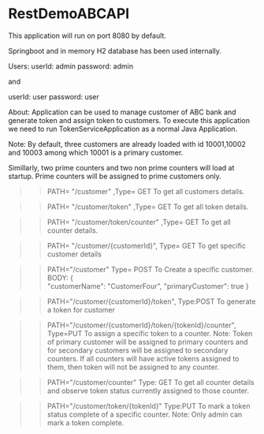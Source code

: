 # RestDemoABCAPI

This application will run on port 8080 by default.

Springboot and in memory H2 database has been used internally.

Users:
userId: admin
password: admin

and

userId: user
password: user

About: Application can be used to manage customer of ABC bank and generate token and assign token to customers. 
To execute this application we need to run TokenServiceApplication as a normal Java Application.


Note: By default, three customers are already loaded with id 10001,10002 and 10003 
among which 10001 is a primary customer.

Simillarly, two prime counters and two non prime counters will load at startup. Prime counters will be assigned to 
prime customers only.

>>PATH= "/customer" ,Type= GET
To get all customers details. 

>>PATH= "/customer/token" ,Type= GET
To get all token details. 

>>PATH= "/customer/token/counter" ,Type= GET
To get all counter details. 

>>PATH= "/customer/{customerId}", Type= GET
To get specific customer details

>>PATH="/customer" Type= POST
To Create a specific customer.
BODY:
{   
    "customerName": "CustomerFour",
    "primaryCustomer": true
}




>>PATH="/customer/{customerId}/token", Type:POST
To generate a token for customer


>>PATH="/customer/{customerId}/token/{tokenId}/counter", Type=PUT
To assign a specific token to a counter.
Note: Token of primary customer will be assigned to primary counters and for secondary customers will be assigned 
to secondary counters.
If all counters will have active tokens assigned to them, then token will not be assigned to any counter.

>>PATH="/customer/counter" Type: GET
To get all counter details and observe token status currently assigned to those counter.

>>PATH="/customer/token/{tokenId}" Type:PUT
To mark a token status complete of a specific counter.
Note: Only admin can mark a token complete.




